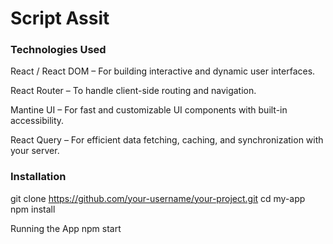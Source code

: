 # Script Assit

### Technologies Used
React / React DOM – For building interactive and dynamic user interfaces.

React Router – To handle client-side routing and navigation.

Mantine UI – For fast and customizable UI components with built-in accessibility.

React Query – For efficient data fetching, caching, and synchronization with your server.

### Installation
git clone https://github.com/your-username/your-project.git cd my-app npm install

Running the App
npm start

